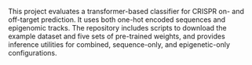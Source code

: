 This project evaluates a transformer-based classifier for CRISPR on- and off-target prediction. It uses both one-hot encoded sequences and epigenomic tracks. The repository includes scripts to download the example dataset and five sets of pre-trained weights, and provides inference utilities for combined, sequence-only, and epigenetic-only configurations.
